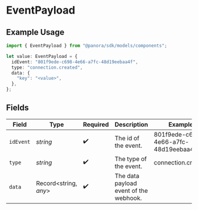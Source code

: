 # EventPayload

## Example Usage

```typescript
import { EventPayload } from "@panora/sdk/models/components";

let value: EventPayload = {
  idEvent: "801f9ede-c698-4e66-a7fc-48d19eebaa4f",
  type: "connection.created",
  data: {
    "key": "<value>",
  },
};
```

## Fields

| Field                                  | Type                                   | Required                               | Description                            | Example                                |
| -------------------------------------- | -------------------------------------- | -------------------------------------- | -------------------------------------- | -------------------------------------- |
| `idEvent`                              | *string*                               | :heavy_check_mark:                     | The id of the event.                   | 801f9ede-c698-4e66-a7fc-48d19eebaa4f   |
| `type`                                 | *string*                               | :heavy_check_mark:                     | The type of the event.                 | connection.created                     |
| `data`                                 | Record<string, *any*>                  | :heavy_check_mark:                     | The data payload event of the webhook. |                                        |